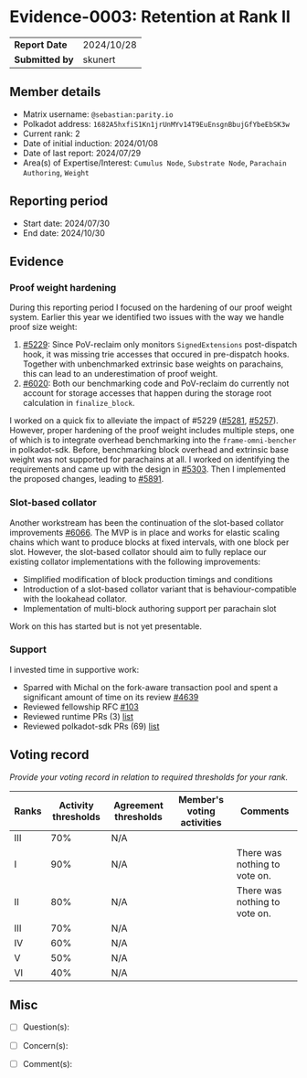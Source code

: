 # Evidence-0003: Retention at Rank II

|                  |            |
| ---------------- | ---------- |
| **Report Date**  | 2024/10/28 |
| **Submitted by** | skunert    |


## Member details

- Matrix username: `@sebastian:parity.io`
- Polkadot address: `1682A5hxfiS1Kn1jrUnMYv14T9EuEnsgnBbujGfYbeEbSK3w`
- Current rank: 2
- Date of initial induction: 2024/01/08
- Date of last report: 2024/07/29
- Area(s) of Expertise/Interest: `Cumulus Node`, `Substrate Node`, `Parachain Authoring`, `Weight`


## Reporting period

- Start date: 2024/07/30
- End date: 2024/10/30


## Evidence

### Proof weight hardening

During this reporting period I focused on the hardening of our proof weight system. Earlier this year we identified two issues with the way we handle proof size weight:

1. [#5229](https://github.com/paritytech/polkadot-sdk/issues/5229): Since PoV-reclaim only monitors `SignedExtensions` post-dispatch hook, it was missing trie accesses that occured in pre-dispatch hooks. Together with unbenchmarked extrinsic base  weights on parachains, this can lead to an underestimation of proof weight.
2. [#6020](https://github.com/paritytech/polkadot-sdk/issues/6020): Both our benchmarking code and PoV-reclaim do currently not account for storage accesses that happen during the storage root calculation in `finalize_block`.

I worked on a quick fix to alleviate the impact of #5229 ([#5281](https://github.com/paritytech/polkadot-sdk/pull/5281), [#5257](https://github.com/paritytech/polkadot-sdk/pull/5257)). However, proper hardening of the proof weight includes multiple steps, one of which is to integrate overhead benchmarking into the `frame-omni-bencher` in polkadot-sdk. Before, benchmarking block overhead and extrinsic base weight was not supported for parachains at all. I worked on identifying the requirements and came up with the design in [#5303](https://github.com/paritytech/polkadot-sdk/issues/5303). Then I implemented the proposed changes, leading to [#5891](https://github.com/paritytech/polkadot-sdk/pull/5891).

### Slot-based collator

Another workstream has been the continuation of the slot-based collator improvements [#6066](https://github.com/paritytech/polkadot-sdk/pull/6066). The MVP is in place and works for elastic scaling chains which want to produce blocks at fixed intervals, with one block per slot.
However, the slot-based collator should aim to fully replace our existing collator implementations with the following improvements:

- Simplified modification of block production timings and conditions
- Introduction of a slot-based collator variant that is behaviour-compatible with the lookahead collator.
- Implementation of multi-block authoring support per parachain slot

Work on this has started but is not yet presentable.

### Support

I invested time in supportive work:

- Sparred with Michal on the fork-aware transaction pool and spent a significant amount of time on its review [#4639](https://github.com/paritytech/polkadot-sdk/pull/4639)
- Reviewed fellowship RFC [#103](https://github.com/polkadot-fellows/RFCs/pull/103)
- Reviewed runtime PRs (3) [list](https://github.com/polkadot-fellows/runtimes/pulls?q=is%3Apr++reviewed-by%3Askunert+created%3A2024-07-30..2024-10-30+)
- Reviewed polkadot-sdk PRs (69) [list](https://github.com/paritytech/polkadot-sdk/pulls?q=is%3Apr+reviewed-by%3Askunert+created%3A2024-07-30..2024-10-30+)

## Voting record

*Provide your voting record in relation to required thresholds for your rank.* 

| Ranks | Activity thresholds | Agreement thresholds | Member's voting activities | Comments                      |
| ----- | ------------------- | -------------------- | -------------------------- | ----------------------------- |
| III   | 70%                 | N/A                  |                            |                               |
| I     | 90%                 | N/A                  |                            | There was nothing to vote on. |
| II    | 80%                 | N/A                  |                            | There was nothing to vote on. |
| III   | 70%                 | N/A                  |                            |                               |
| IV    | 60%                 | N/A                  |                            |                               |
| V     | 50%                 | N/A                  |                            |                               |
| VI    | 40%                 | N/A                  |                            |                               |


## Misc

- [ ] Question(s): 

- [ ] Concern(s): 

- [ ] Comment(s): 
